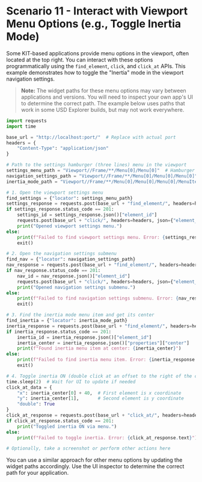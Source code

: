 # Scenario 11 - Interact with Viewport Menu Options (e.g., Toggle Inertia Mode)

Some KIT-based applications provide menu options in the viewport, often located at the top right. You can interact with these options programmatically using the `find_element`, `click`, and `click_at` APIs. This example demonstrates how to toggle the "Inertia" mode in the viewport navigation settings.

> **Note:** The widget paths for these menu options may vary between applications and versions. You will need to inspect your own app's UI to determine the correct path. The example below uses paths that work in some USD Explorer builds, but may not work everywhere.

```python
import requests
import time

base_url = "http://localhost:port/"  # Replace with actual port
headers = {
    "Content-Type": "application/json"
}

# Path to the settings hamburger (three lines) menu in the viewport
settings_menu_path = "Viewport//Frame/**/Menu[0]/Menu[0]"  # Hamburger menu
navigation_settings_path = "Viewport//Frame/**/Menu[0]/Menu[0]/Menu[0]"
inertia_mode_path = "Viewport//Frame/**/Menu[0]/Menu[0]/Menu[0]/MenuItem[6]"

# 1. Open the viewport settings menu
find_settings = {"locator": settings_menu_path}
settings_response = requests.post(base_url + "find_element/", headers=headers, json=find_settings)
if settings_response.status_code == 201:
    settings_id = settings_response.json()["element_id"]
    requests.post(base_url + "click/", headers=headers, json={"element_id": settings_id, "bring_to_front": False})
    print("Opened viewport settings menu.")
else:
    print(f"Failed to find viewport settings menu. Error: {settings_response.text}")
    exit()

# 2. Open the navigation settings submenu
find_nav = {"locator": navigation_settings_path}
nav_response = requests.post(base_url + "find_element/", headers=headers, json=find_nav)
if nav_response.status_code == 201:
    nav_id = nav_response.json()["element_id"]
    requests.post(base_url + "click/", headers=headers, json={"element_id": nav_id, "bring_to_front": False})
    print("Opened navigation settings submenu.")
else:
    print(f"Failed to find navigation settings submenu. Error: {nav_response.text}")
    exit()

# 3. Find the inertia mode menu item and get its center
find_inertia = {"locator": inertia_mode_path}
inertia_response = requests.post(base_url + "find_element/", headers=headers, json=find_inertia)
if inertia_response.status_code == 201:
    inertia_id = inertia_response.json()["element_id"]
    inertia_center = inertia_response.json()["properties"]["center"]
    print(f"Found inertia menu item at center: {inertia_center}")
else:
    print(f"Failed to find inertia menu item. Error: {inertia_response.text}")
    exit()

# 4. Toggle inertia ON (double click at an offset to the right of the center)
time.sleep(2)  # Wait for UI to update if needed
click_at_data = {
    "x": inertia_center[0] + 40,  # First element is x coordinate
    "y": inertia_center[1],       # Second element is y coordinate
    "double": True
}
click_at_response = requests.post(base_url + "click_at/", headers=headers, json=click_at_data)
if click_at_response.status_code == 201:
    print("Toggled inertia ON via menu.")
else:
    print(f"Failed to toggle inertia. Error: {click_at_response.text}")

# Optionally, take a screenshot or perform other actions here
```

You can use a similar approach for other menu options by updating the widget paths accordingly. Use the UI inspector to determine the correct path for your application.
